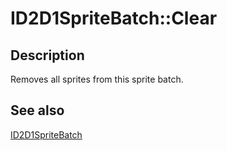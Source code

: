 # ID2D1SpriteBatch::Clear

## Description

Removes all sprites from this sprite batch.

## See also

[ID2D1SpriteBatch](https://learn.microsoft.com/windows/desktop/api/d2d1_3/nn-d2d1_3-id2d1spritebatch)